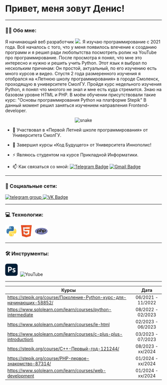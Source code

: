 
# Привет, меня зовут Денис!

---

### :man_technologist: Обо мне:

Я начинающий веб разработчик <img src="https://media.giphy.com/media/WUlplcMpOCEmTGBtBW/giphy.gif" width="30px">. Я изучаю программирование с 2021 года. Всё началось с того, что у меня появилось влечение к созданию программ и я решил ради любопытства посмотреть ролик на YouTube про программирование. После просмотра я понял, что мне это интересно и нужно и решить учить Python. Этот язык я выбрал по нескольким причинам: Он простой, актуальный, по его изучению есть много курсов и видео. Спустя 2 года размеренного изучения я отобрался на «Летнюю школу программирования» в городе Смоленск, проходящую в университете СмолГУ. Пройдя курс недельного изучения Python, я понял что многого не знал и мне есть куда стремится. Знаю на базовом уровне HTML и PHP. В моём обучении присутствовали такие курс: "Основы программирования Python на платформе Stepik" В данный момент решил заняться изучением направления Frontend-developer.

<p align="center">
 <img width="600" src="assets/github-snake.svg" alt="snake"/>
</p>

- :telescope: Участвовал в «Первой Летней школе программирования» от Университета СмолГУ.

- :seedling: Завершил курсы «Код Будущего» от Университета Иннополис!

- :zap: Являюсь студентом на курсе Прикладной Информатики.

- :mailbox: Как связаться со мной: [![Telegram Badge](https://img.shields.io/badge/-DenisSahn-blue?style=flat&logo=Telegram&logoColor=white)](https://t.me/Ducuka_Ca) [![Gmail Badge](https://img.shields.io/badge/-Gmail-red?style=flat&logo=Gmail&logoColor=white)](mailto:saknyukdenis@gmail.com)

---

### 🤝 Социальные сети:

  <div id="badges">
    <a href="https://t.me/Ducuk_Ca" target="_blank">
      <img src="https://cdn-icons-png.flaticon.com/512/2111/2111646.png" width="40" height="40" alt="telegram group" />
    </a>
    <a href="https://vk.com/gret2015" target="_blank">
      <img src="https://cdn-icons-png.flaticon.com/512/145/145813.png" width="40" height="40" alt="VK Badge"/>
    </a>
  </div>

---

### 💻 Технологии:

<div>
  <img src="https://github.com/devicons/devicon/blob/master/icons/python/python-original.svg" title="python" alt="python" width="40" height="40"/>&nbsp
  <img src="https://github.com/devicons/devicon/blob/master/icons/html5/html5-original.svg" title="html5" alt="html5" width="40" height="40"/>&nbsp
  <img src="https://github.com/devicons/devicon/blob/master/icons/php/php-original.svg" title="php" alt="php" width="40" height="40"/>&nbsp
  <!-- <img src="https://github.com/devicons/devicon/blob/master/icons/redux/redux-original.svg" title="redux" alt="redux" width="40" height="40"/>&nbsp; -->
</div>

---

### 🛠 Инструменты:

<div>
  <img src="https://github.com/devicons/devicon/blob/master/icons/photoshop/photoshop-plain.svg" title="photoshop" alt="photoshop" width="40" height="40"/>&nbsp;
  <img src="https://upload.wikimedia.org/wikipedia/commons/9/9e/YouTube_Logo_%282013-2017%29.svg" title="YouTube" alt="YouTube" width="40" height="40"/>&nbsp;
</div>

---

<!-- ### 💻 Пройденные курсы: --- -->

| Курсы                                                               | Дата              |
| --------------------------------------------------------------------| :---------------: |
|https://stepik.org/course/Поколение-Python-курс-для-начинающих-58852/| 06/2021 - 11/2022 |
| https://www.sololearn.com/learn/courses/python-intermediate         | 08/2022 - 02/2023 |
| https://www.sololearn.com/learn/courses/le-html                     | 02/2023 - 06/2023 |
| https://www.sololearn.com/learn/courses/c-plus-plus-introduction\   | 03/2023 - 07/2023 |
| https://stepik.org/course/С++-Первый-год-121244/                    | 08/2023 - xx/2024 |
| https://stepik.org/course/PHP-первое-знакомство-87314/              | 01/2024 - xx/2024 |
| https://www.sololearn.com/learn/courses/web-development             | 01/2024 - xx/2024 |



<!-- ### 💻 Codewars:

![codewars](https://www.codewars.com/users/FilimonovAlexey/badges/large)

### ⚙️ GitHub статистика:

<table>
  <tr>
    <td>
      <img align="left" src="http://github-readme-streak-stats.herokuapp.com?user=FilimonovAlexey&theme=dark&background=000000" alt="webDev's Github stats" />
    </td>
    <td>
      <img height="195px" align="right" alt="webDev's Github Languages" src="https://github-readme-stats-sigma-five.vercel.app/api/top-langs/?username=FilimonovAlexey&layout=compact&theme=vision-friendly-dark" />
    </td>
  </tr>
</table>

![Visitor Badge](https://visitor-badge.laobi.icu/badge?page_id=filimonovalexey)

--- -->
